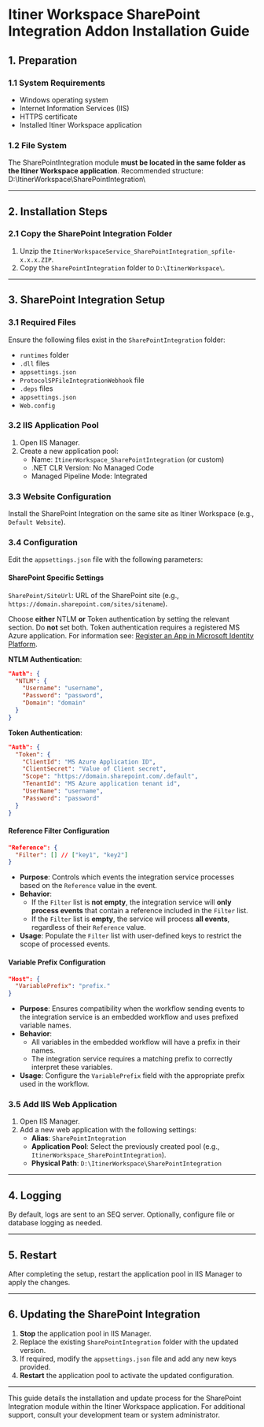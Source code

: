 # Itiner Workspace SharePoint Integration Addon Installation Guide

## 1. Preparation

### 1.1 System Requirements
- Windows operating system
- Internet Information Services (IIS)
- HTTPS certificate 
- Installed Itiner Workspace application

### 1.2 File System
The SharePointIntegration module **must be located in the same folder as the Itiner Workspace application**. 
Recommended structure:
D:\ItinerWorkspace\SharePointIntegration\


---

## 2. Installation Steps

### 2.1 Copy the SharePoint Integration Folder
1. Unzip the `ItinerWorkspaceService_SharePointIntegration_spfile-x.x.x.ZIP`.
2. Copy the `SharePointIntegration` folder to `D:\ItinerWorkspace\`.

---

## 3. SharePoint Integration Setup

### 3.1 Required Files
Ensure the following files exist in the `SharePointIntegration` folder:
- `runtimes` folder
- `.dll` files
- `appsettings.json`
- `ProtocolSPFileIntegrationWebhook` file
- `.deps` files
- `appsettings.json`
- `Web.config`

### 3.2 IIS Application Pool
1. Open IIS Manager.
2. Create a new application pool:
   - Name: `ItinerWorkspace_SharePointIntegration` (or custom)
   - .NET CLR Version: No Managed Code
   - Managed Pipeline Mode: Integrated

### 3.3 Website Configuration
Install the SharePoint Integration on the same site as Itiner Workspace (e.g., `Default Website`).

### 3.4 Configuration
Edit the `appsettings.json` file with the following parameters:

#### SharePoint Specific Settings
`SharePoint/SiteUrl`: URL of the SharePoint site (e.g., `https://domain.sharepoint.com/sites/sitename`).

Choose **either** NTLM **or** Token authentication by setting the relevant section. Do **not** set both.
Token authentication requires a registered MS Azure application. 
For information see: [Register an App in Microsoft Identity Platform](https://learn.microsoft.com/en-us/entra/identity-platform/quickstart-register-app?tabs=certificate).

**NTLM Authentication**:
```json
"Auth": {
  "NTLM": {
    "Username": "username",
    "Password": "password",
    "Domain": "domain"
  }
}
```

**Token Authentication**:
```json
"Auth": {
  "Token": {
    "ClientId": "MS Azure Application ID",
    "ClientSecret": "Value of Client secret",
    "Scope": "https://domain.sharepoint.com/.default",
    "TenantId": "MS Azure application tenant id",
    "UserName": "username",
    "Password": "password"
  }
}
```

#### Reference Filter Configuration
```json
"Reference": {
  "Filter": [] // ["key1", "key2"]
}
```
- **Purpose**: Controls which events the integration service processes based on the `Reference` value in the event.
- **Behavior**:
  - If the `Filter` list is **not empty**, the integration service will **only process events** that contain a reference included in the `Filter` list.
  - If the `Filter` list is **empty**, the service will process **all events**, regardless of their `Reference` value.
- **Usage**: Populate the `Filter` list with user-defined keys to restrict the scope of processed events.


#### Variable Prefix Configuration
```json
"Host": {
  "VariablePrefix": "prefix."
}
```
- **Purpose**: Ensures compatibility when the workflow sending events to the integration service is an embedded workflow and uses prefixed variable names.
- **Behavior**:
  - All variables in the embedded workflow will have a prefix in their names.
  - The integration service requires a matching prefix to correctly interpret these variables.
- **Usage**: Configure the `VariablePrefix` field with the appropriate prefix used in the workflow.

### 3.5 Add IIS Web Application
1. Open IIS Manager.
2. Add a new web application with the following settings:
   - **Alias**: `SharePointIntegration`
   - **Application Pool**: Select the previously created pool (e.g., `ItinerWorkspace_SharePointIntegration`).
   - **Physical Path**: `D:\ItinerWorkspace\SharePointIntegration`

---

## 4. Logging
By default, logs are sent to an SEQ server. Optionally, configure file or database logging as needed.

---

## 5. Restart
After completing the setup, restart the application pool in IIS Manager to apply the changes.

---

## 6. Updating the SharePoint Integration
1. **Stop** the application pool in IIS Manager.
2. Replace the existing `SharePointIntegration` folder with the updated version.
3. If required, modify the `appsettings.json` file and add any new keys provided.
4. **Restart** the application pool to activate the updated configuration.

---

This guide details the installation and update process for the SharePoint Integration module within the Itiner Workspace application. For additional support, consult your development team or system administrator.